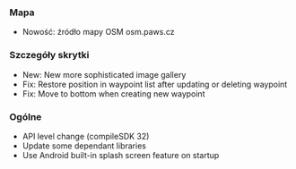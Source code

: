 ### Mapa
- Nowość: źródło mapy OSM osm.paws.cz

### Szczegóły skrytki
- New: New more sophisticated image gallery
- Fix: Restore position in waypoint list after updating or deleting waypoint
- Fix: Move to bottom when creating new waypoint

### Ogólne
- API level change (compileSDK 32)
- Update some dependant libraries
- Use Android built-in splash screen feature on startup 
